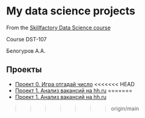 # My data science projects 

From the [Skillfactory Data Science course](https://skillfactory.ru/data-scientist-pro)

Course DST-107

Белогуров А.А.

## Проекты

* [Проект 0. Игра отгадай число](https://github.com/abelogurov/sf_dst_baa/tree/main/project_0)
<<<<<<< HEAD
* [Проект 1. Анализ вакансий на hh.ru](https://github.com/abelogurov/sf_dst_baa/tree/main/project_1)
=======
* [Проект 1. Анализ вакансий на hh.ru]()
>>>>>>> origin/main
